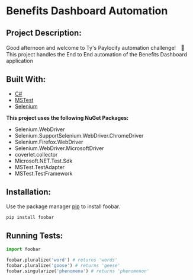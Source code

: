 ﻿# Benefits Dashboard Automation

## Project Description:

Good afternoon and welcome to Ty's Paylocity automation challenge!　:bow:
This project handles the End to End automation of the Benefits Dashboard application

## Built With:

* [C#](https://docs.microsoft.com/en-us/dotnet/csharp/)
* [MSTest](https://docs.microsoft.com/en-us/dotnet/core/testing/unit-testing-with-mstest)
* [Selenium](https://www.selenium.dev/)


**This project uses the following NuGet Packages:**

* Selenium.WebDriver
* Selenium.SupportSelenium.WebDriver.ChromeDriver 
* Selenium.Firefox.WebDriver
* Selenium.WebDriver.MicrosoftDriver
* coverlet.collector
* Microsoft.NET.Test.Sdk
* MSTest.TestAdapter
* MSTest.TestFramework

## Installation:

Use the package manager [pip](https://pip.pypa.io/en/stable/) to install foobar.

```bash
pip install foobar
```

## Running Tests:

```python
import foobar

foobar.pluralize('word') # returns 'words'
foobar.pluralize('goose') # returns 'geese'
foobar.singularize('phenomena') # returns 'phenomenon'
```